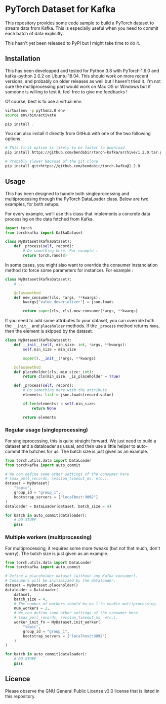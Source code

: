 # PyTorch Dataset for Kafka

This repository provides some code sample to build a PyTorch dataset to stream data from Kafka. This is especially useful when you need to commit each batch of data explicitly.

This hasn't yet been released to PyPI but I might take time to do it.

## Installation

This has been developped and tested for Python 3.8 with PyTorch 1.6.0 and kafka-python 2.0.2 on Ubuntu 18.04. This should work on more recent versions, and probably on older releases as well but I haven't tried it. I'm not sure the multiprocessing part would work on Mac OS or Windows but if someone is willing to test it, feel free to give me feedbacks !

Of course, best is to use a virtual env.

```bash
virtualenv -p python3.8 env
source env/bin/activate

pip install .
```

You can also install it directly from GitHub with one of the two following options.

```bash
# This first option is likely to be faster to download
pip install https://github.com/bendabir/torch-kafka/archive/1.2.0.tar.gz

# Probably slower because of the git clone
pip install git+https://github.com/bendabir/torch-kafka@1.2.0
```

## Usage

This has been designed to handle both singleprocessing and multiprocessing through the PyTorch DataLoader class. Below are two examples, for both setups.

For every example, we'll use this class that implements a concrete data processing on the data fetched from Kafka.

```python
import torch
from torchkafka import KafkaDataset

class MyDataset(KafkaDataset):
    def _process(self, record):
        # Do something here. For example :
        return torch.rand(8)
```

In some cases, you might also want to override the consumer instanciation method (to force some parameters for instance). For example :

```python
class MyDataset(KafkaDataset):
    # ...

    @classmethod
    def new_consumer(cls, *args, **kwargs):
        kwargs["value_deserializer"] = json.loads

        return super(cls, cls).new_consumer(*args, **kwargs)
```

If you need to add some attributes to your dataset, you can override both the `__init__` and `placeholder` methods. If the `_process` method returns `None`, then the element is skipped by the dataset.

```python
class MyDataset(KafkaDataset):
    def __init__(self, min_size: int, *args, **kwargs):
        self.min_size = min_size

        super().__init__(*args, **kwargs)

    @classmethod
    def placeholder(cls, min_size: int):
        return cls(min_size, _is_placeholder = True)

    def _process(self, record):
        # Do something here with the attribute
        elements: list = json.loads(record.value)

        if len(elements) < self.min_size:
            return None

        return elements
```

### Regular usage (singleprocessing)

For singleprocessing, this is quite straight forward. We just need to build a dataset and a dataloader as usual, and then use a little helper to auto-commit the batches for us. The batch size is just given as an example.

```python
from torch.utils.data import DataLoader
from torchkafka import auto_commit

# We can define some other settings of the consumer here
# (max_poll_records, session_timeout_ms, etc.).
dataset = MyDataset(
    "topic",
    group_id = "group_1",
    bootstrap_servers = ["localhost:9092"]
)
dataloader = DataLoader(dataset, batch_size = 4)

for batch in auto_commit(dataloader):
    # DO STUFF
    pass
```

### Multiple workers (multiprocessing)

For multiprocessing, it requires some more tweaks (but not that much, don't worry). The batch size is just given as an example.

```python
from torch.utils.data import DataLoader
from torchkafka import auto_commit

# Define a placeholder dataset (without any Kafka consumer).
# Consumers will be initialized by the dataloader.
dataset = MyDataset.placeholder()
dataloader = DataLoader(
    dataset,
    batch_size = 4,
    # The number of workers should be >= 1 to enable multiprocessing.
    num_workers = 2,
    # We can define some other settings of the consumer here
    # (max_poll_records, session_timeout_ms, etc.).
    worker_init_fn = MyDataset.init_worker(
        "topic",
        group_id = "group_1",
        bootstrap_servers = ["localhost:9092"]
    )
)

for batch in auto_commit(dataloader):
    # DO STUFF
    pass
```

## Licence

Please observe the GNU General Public License v3.0 license that is listed in this repository.
